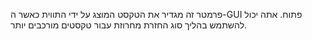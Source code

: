 פרמטר זה מגדיר את הטקסט המוצג על ידי התווית כאשר ה-GUI פתוח. אתה יכול להשתמש בהליך סוג החזרת מחרוזת עבור טקסטים מורכבים יותר.